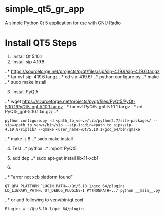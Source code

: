# simple_qt5_gr_app
A simple Python Qt 5 application for use with GNU Radio


# Install QT5 Steps
1. Install Qt 5.10.1
2. Install sip 4.19.8

..* https://sourceforge.net/projects/pyqt/files/sip/sip-4.19.6/sip-4.19.6.tar.gz
..* tar xvf sip-4.19.6.tar.gz
..* cd sip-4.19.6/
..* python configure.py
..* make
..* sudo make install

3. Install PyQt5

..* wget https://sourceforge.net/projects/pyqt/files/PyQt5/PyQt-5.10.1/PyQt5_gpl-5.10.1.tar.gz
..* tar xvf PyQt5_gpl-5.10.1.tar.gz
..* cd PyQt5_gpl-5.10.1.tar.gz/
..*  
```
python configure.py -d <path_to_venv>/lib/python2.7/site-packages/ --sip=<path_to_venv>/bin/sip --sip-incdir=<path_to_sip>/sip-4.19.8/siplib/ --qmake <user_name>/Qt/5.10.1/gcc_64/bin/qmake
```
..* make -j 8
..* sudo make install

4) Test
..* python 
..* import PyQt5

5) add dep
..* sudo apt-get install libx11-xcb1

6) 
..* "error not xcb platform found"
```
QT_QPA_PLATFORM_PLUGIN_PATH=~/Qt/5.10.1/gcc_64/plugins LD_LIBRARY_PATH=. QT_DEBUG_PLUGINS=1 PYTHONPATH=../ python __main__.py 
```
..* or add following to venv/bin/qt.conf
```
Plugins = ~/Qt/5.10.1/gcc_64/plugins
```